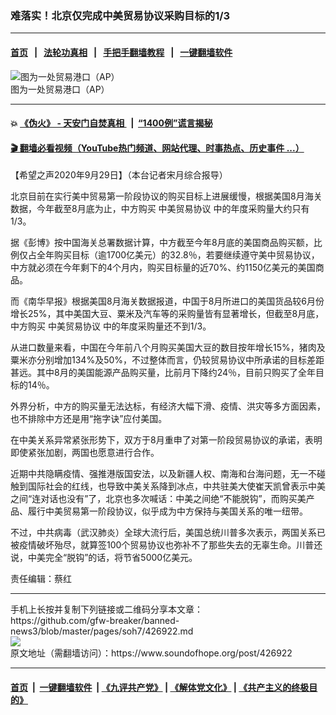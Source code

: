 ### 难落实！北京仅完成中美贸易协议采购目标的1/3
------------------------

#### [首页](https://github.com/gfw-breaker/banned-news3/blob/master/README.md) &nbsp;&nbsp;|&nbsp;&nbsp; [法轮功真相](https://github.com/begood0513/basic/blob/master/README.md)  &nbsp;&nbsp;|&nbsp;&nbsp; [手把手翻墙教程](https://github.com/gfw-breaker/guides/wiki)  &nbsp;&nbsp;|&nbsp;&nbsp; [一键翻墙软件](https://github.com/gfw-breaker/nogfw/blob/master/README.md)  



<div><img alt="图为一处贸易港口（AP）" src="https://img.soundofhope.org/2020-09/d11933c52b1342e8be7b76c4de5f8653_18-1601375305270.jpg"/>
<br/><figcaption class="caption">
 图为一处贸易港口（AP）
</figcaption></div><hr/>

#### 💥 [《伪火》 - 天安门自焚真相 ](http://158.247.195.190:10000/videos/blog/weihuo.html)&nbsp; |&nbsp; [“1400例”谎言揭秘  ](http://158.247.195.190:10000/videos/blog/jiexi1400.html)

#### [ 🎬  翻墙必看视频（YouTube热门频道、网站代理、时事热点、历史事件 ...）](https://github.com/gfw-breaker/links/blob/master/banned.md)

<div><div class="Content__Wrapper sc-1bvya0-0 grZQxZ">
 <p class="meta-top">
  <span class="meta">
   【希望之声2020年9月29日】（本台记者宋月综合报导）
  </span>
 </p>
 <p class="canvas-atom canvas-text Mb(1.0em) Mb(0)--sm Mt(0.8em)--sm" content="《南华早报》根据美国8月海关数据报道，今年截至8月底为止，中国仅购买中美贸易协议中的年度采购量不到三分之一。" data-reactid="12" type="text">
  北京目前在实行美中贸易第一阶段协议的购买目标上进展缓慢，根据美国8月海关数据，今年截至8月底为止，中方购买
  <ok href="/term/1619">
   中美贸易协议
  </ok>
  中的年度采购量大约只有1/3。
 </p>
 <p class="canvas-atom canvas-text Mb(1.0em) Mb(0)--sm Mt(0.8em)--sm" content="《南华早报》根据美国8月海关数据报道，今年截至8月底为止，中国仅购买中美贸易协议中的年度采购量不到三分之一。" data-reactid="12" type="text">
  据《彭博》按中国海关总署数据计算，中方截至今年8月底的美国商品购买额，比例仅占全年购买目标（逾1700亿美元）的32.8％，若要继续遵守美中贸易协议，中方就必须在今年剩下的4个月内，购买目标量的近70%、约1150亿美元的美国商品。
 </p>
 <div class="AD_Embed__Wrap-sc-1xslmin-0 igMuqX module desktop">
  <div>
  </div>
 </div>
 <p class="canvas-atom canvas-text Mb(1.0em) Mb(0)--sm Mt(0.8em)--sm" content="《南华早报》根据美国8月海关数据报道，今年截至8月底为止，中国仅购买中美贸易协议中的年度采购量不到三分之一。" data-reactid="12" type="text">
  而《南华早报》根据美国8月海关数据报道，中国于8月所进口的美国货品较6月份增长25%，其中美国大豆、粟米及汽车等的采购量皆有显著增长，但截至8月底，中方购买
  <ok href="/term/1619">
   中美贸易协议
  </ok>
  中的年度采购量还不到1/3。
 </p>
 <p class="canvas-atom canvas-text Mb(1.0em) Mb(0)--sm Mt(0.8em)--sm" content="而进口数量来看，中国在今年首八个月购买美国大豆的数目按年增长15%，猪肉及粟米亦分别增加134%及50%，不过整体而言仍较贸易协议中所承诺的目标差距甚远。(mn/k)~" data-reactid="14" type="text">
  从进口数量来看，中国在今年前八个月购买美国大豆的数目按年增长15%，猪肉及粟米亦分别增加134%及50%，不过整体而言，仍较贸易协议中所承诺的目标差距甚远。其中8月的美国能源产品购买量，比前月下降约24％，目前只购买了全年目标的14％。
 </p>
 <p class="canvas-atom canvas-text Mb(1.0em) Mb(0)--sm Mt(0.8em)--sm" content="而进口数量来看，中国在今年首八个月购买美国大豆的数目按年增长15%，猪肉及粟米亦分别增加134%及50%，不过整体而言仍较贸易协议中所承诺的目标差距甚远。(mn/k)~" data-reactid="14" type="text">
  外界分析，中方的购买量无法达标，有经济大幅下滑、疫情、洪灾等多方面因素，也不排除中方还是用“拖字诀”应付美国。
 </p>
 <p class="canvas-atom canvas-text Mb(1.0em) Mb(0)--sm Mt(0.8em)--sm" content="而进口数量来看，中国在今年首八个月购买美国大豆的数目按年增长15%，猪肉及粟米亦分别增加134%及50%，不过整体而言仍较贸易协议中所承诺的目标差距甚远。(mn/k)~" data-reactid="14" type="text">
  在中美关系异常紧张形势下，双方于8月重申了对第一阶段贸易协议的承诺，表明即使紧张加剧，两国也愿意进行合作。
 </p>
 <p class="canvas-atom canvas-text Mb(1.0em) Mb(0)--sm Mt(0.8em)--sm" content="而进口数量来看，中国在今年首八个月购买美国大豆的数目按年增长15%，猪肉及粟米亦分别增加134%及50%，不过整体而言仍较贸易协议中所承诺的目标差距甚远。(mn/k)~" data-reactid="14" type="text">
  近期中共隐瞒疫情、强推港版国安法，以及新疆人权、南海和台海问题，无一不碰触到国际社会的红线，也导致中美关系降到冰点，中共驻美大使崔天凯曾表示中美之间“连对话也没有”了，北京也多次喊话：中美之间绝“不能脱钩”，而购买美产品、履行中美贸易第一阶段协议，似乎成为中方保持与美国关系的唯一纽带。
 </p>
 <p class="canvas-atom canvas-text Mb(1.0em) Mb(0)--sm Mt(0.8em)--sm" content="而进口数量来看，中国在今年首八个月购买美国大豆的数目按年增长15%，猪肉及粟米亦分别增加134%及50%，不过整体而言仍较贸易协议中所承诺的目标差距甚远。(mn/k)~" data-reactid="14" type="text">
  不过，中共病毒（武汉肺炎）全球大流行后，美国总统川普多次表示，两国关系已被疫情破坏殆尽，就算签100个贸易协议也弥补不了那些失去的无辜生命。川普还说，中美完全“脱钩”的话，将节省5000亿美元。
 </p>
 <p class="meta-btm">
  责任编辑：蔡红
 </p>
</div>
</div>
<hr/>
手机上长按并复制下列链接或二维码分享本文章：<br/>
https://github.com/gfw-breaker/banned-news3/blob/master/pages/soh7/426922.md <br/>
<a href='https://github.com/gfw-breaker/banned-news3/blob/master/pages/soh7/426922.md'><img src='https://github.com/gfw-breaker/banned-news3/blob/master/pages/soh7/426922.md.png'/></a> <br/>
原文地址（需翻墙访问）：https://www.soundofhope.org/post/426922


------------------------
#### [首页](https://github.com/gfw-breaker/banned-news3/blob/master/README.md) &nbsp;|&nbsp; [一键翻墙软件](https://github.com/gfw-breaker/nogfw/blob/master/README.md) &nbsp;| [《九评共产党》](https://github.com/gfw-breaker/9ping.md/blob/master/README.md#九评之一评共产党是什么) | [《解体党文化》](https://github.com/gfw-breaker/jtdwh.md/blob/master/README.md) | [《共产主义的终极目的》](https://github.com/gfw-breaker/gczydzjmd.md/blob/master/README.md)


<img src='http://gfw-breaker.win/banned-news3/pages/soh7/426922.md' width='0px' height='0px'/>